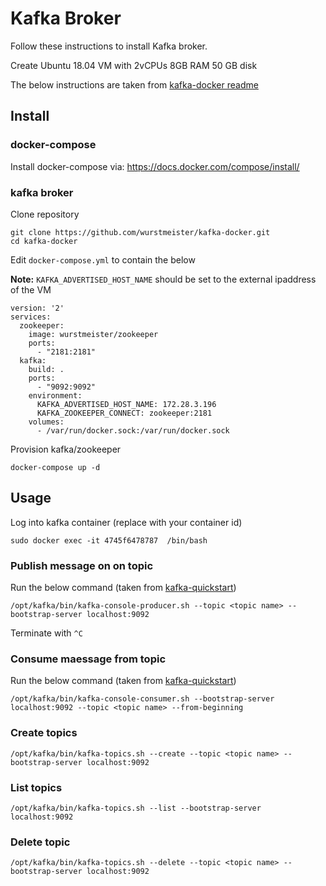 # Kafka Broker

Follow these instructions to install Kafka broker.

Create Ubuntu 18.04 VM with 2vCPUs 8GB RAM 50 GB disk

The below instructions are taken from [kafka-docker readme](https://github.com/wurstmeister/kafka-docker/blob/master/README.md)

## Install

### docker-compose

Install docker-compose via: https://docs.docker.com/compose/install/

### kafka broker

Clone repository

```
git clone https://github.com/wurstmeister/kafka-docker.git
cd kafka-docker
```

Edit `docker-compose.yml` to contain the below

**Note:** `KAFKA_ADVERTISED_HOST_NAME` should be set to the external ipaddress of the VM

```
version: '2'
services:
  zookeeper:
    image: wurstmeister/zookeeper
    ports:
      - "2181:2181"
  kafka:
    build: .
    ports:
      - "9092:9092"
    environment:
      KAFKA_ADVERTISED_HOST_NAME: 172.28.3.196
      KAFKA_ZOOKEEPER_CONNECT: zookeeper:2181
    volumes:
      - /var/run/docker.sock:/var/run/docker.sock
```

Provision kafka/zookeeper

```
docker-compose up -d
```

## Usage

Log into kafka container (replace with your container id)

```
sudo docker exec -it 4745f6478787  /bin/bash
```

### Publish message on on topic

Run the below command (taken from [kafka-quickstart](https://kafka.apache.org/quickstart))

```
/opt/kafka/bin/kafka-console-producer.sh --topic <topic name> --bootstrap-server localhost:9092
```

Terminate with `^C`

### Consume maessage from topic

Run the below command (taken from [kafka-quickstart](https://kafka.apache.org/quickstart))

```
/opt/kafka/bin/kafka-console-consumer.sh --bootstrap-server localhost:9092 --topic <topic name> --from-beginning
```

### Create topics

```
/opt/kafka/bin/kafka-topics.sh --create --topic <topic name> --bootstrap-server localhost:9092
```

### List topics

```
/opt/kafka/bin/kafka-topics.sh --list --bootstrap-server localhost:9092
```

### Delete topic

```
/opt/kafka/bin/kafka-topics.sh --delete --topic <topic name> --bootstrap-server localhost:9092
```
